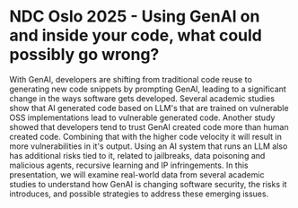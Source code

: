 # NDC Oslo 2025 - Using GenAI on and inside your code, what could possibly go wrong? 

With GenAI, developers are shifting from traditional code reuse to generating new code snippets by prompting GenAI, leading to a significant change in the ways software gets developed.
Several academic studies show that AI generated code based on LLM's that are trained on vulnerable OSS implementations lead to vulnerable generated code. Another study showed that developers tend to trust GenAI created code more than human created code. Combining that with the higher code velocity it will result in more vulnerabilities in it's output.
Using an AI system that runs an LLM also has additional risks tied to it, related to jailbreaks, data poisoning and malicious agents, recursive learning and IP infringements.
In this presentation, we will examine real-world data from several academic studies to understand how GenAI is changing software security, the risks it introduces, and possible strategies to address these emerging issues.
